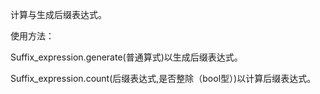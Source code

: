 计算与生成后缀表达式。

使用方法：

Suffix_expression.generate(普通算式)以生成后缀表达式。

Suffix_expression.count(后缀表达式,是否整除（bool型）)以计算后缀表达式。